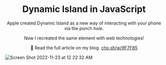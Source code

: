 <h1 align="center">Dynamic Island in JavaScript</h1>

<p align="center">Apple created Dynamic Island as a new way of interacting with your phone via the punch hole.</p>
<p align="center">Now I recreated the same element with web technologies!</p>

<p align="center">
  🎉 Read the full article on my blog. <a href="https://cho.sh/w/9F7F85" target="_blank" rel="noopener noreferrer">cho.sh/w/9F7F85</a>
</p>

<img
  align="center"
  alt="Screen Shot 2022-11-23 at 12 22 32 AM"
  src="https://user-images.githubusercontent.com/31657298/203642319-6a21de7b-bcc2-49b4-9d03-0940d599468a.png"
/>
